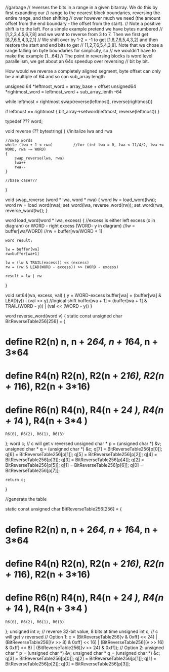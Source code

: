 //garbage
// reverses the bits in a range in a given bitarray. We do this by first expanding our
// range to the nearest block boundaries, reversing the entire range, and then shifting
// over however much we need (the amount offset from the end boundary - the offset from the start). 
// Note a positive shift is to the left. For a simple example pretend we have bytes numbered
// [1,2,3,4,5,6,7,8] and we want to reverse from 3 to 7. Then we first get [8,7,6,5,4,3,2,1]
// We shift over by 1-2 = -1 to get [1,8,7,6,5,4,3,2] and then restore the start and end bits to get
// [1,2,7,6,5,4,3,8]. Note that we chose a range falling on byte boundaries for simplicity, so
// we wouldn't have to make the example [1...64]
// The point in reversing blocks is word level parallelism, we get about an 64x speedup over reversing 
// bit by bit. 



How would we reverse a completely aligned segment, byte offset can only be  a multiple of  64 and so can sub_array length


unsigned 64 *leftmost_word = array_base + offset
unsigned64 *rightmost_word = leftmost_word + sub_array_lenth -64

while leftmost < rightmost
	swap(reverse(leftmost), reverse(rightmost))

if leftmost == rightmost {
	bit_array->setword(leftmost, reverse(leftmost))
}


typedef ??? word;

void reverse (?? bytestring) {
	//initalize lwa and rwa
	
	//swap words
	while (lwa + 1 < rwa)         //for (int lwa = 0, lwa < 11/4/2, lwa += WORD, rwa -= WORD)
	{
		swap_reverse(lwa, rwa)
		lwa++
		rwa--
	}
	
	//base case???
}

void swap_reverse (word * lwa, word * rwa) {
	word lw = load_word(lwa);
	word rw = load_word(rwa);
	set_word(lwa, reverse_word(rw));
	set_word(rwa, reverse_word(lw));
}

word load_word(word * lwa, excess) {
	//excess is either left excess (x in diagram) or WORD - right excess (WORD- y in diagram)
	//lw = buffer[wa/WORD]
	//rw = buffer[wa/WORD + 1]
	
	word result;
	
	lw = buffer[wa]
	rw=buffer[wa+1]
	
	lw = (lw & TRAIL(excess)) << (excess)
	rw = (rw & LEAD(WORD - excess)) >> (WORD - excess)
	
	result = lw | rw
} 

void set64(wa, excess, val) {
	y = WORD-excess
	buffer[wa] = (buffer[wa] & LEAD(y)) | (val >> y)  //logical shift
	buffer[wa + 1] = (buffer[wa + 1] & TRAIL(WORD - y)) | (val << (WORD - y))
}

word reverse_word(word v) {
	static const unsigned char BitReverseTable256[256] = 
{
#   define R2(n)     n,     n + 2*64,     n + 1*64,     n + 3*64
#   define R4(n) R2(n), R2(n + 2*16), R2(n + 1*16), R2(n + 3*16)
#   define R6(n) R4(n), R4(n + 2*4 ), R4(n + 1*4 ), R4(n + 3*4 )
    R6(0), R6(2), R6(1), R6(3)
};
	word c; // c will get v reversed
	unsigned char * p = (unsigned char *) &v;
	unsigned char * q = (unsigned char *) &c;
	q[7] = BitReverseTable256[p[0]]; 
	q[6] = BitReverseTable256[p[1]]; 
	q[5] = BitReverseTable256[p[2]]; 
	q[4] = BitReverseTable256[p[3]];
	q[3] = BitReverseTable256[p[4]]; 
	q[2] = BitReverseTable256[p[5]]; 
	q[1] = BitReverseTable256[p[6]]; 
	q[0] = BitReverseTable256[p[7]];

	return c;
}

//generate the table

static const unsigned char BitReverseTable256[256] = 
{
#   define R2(n)     n,     n + 2*64,     n + 1*64,     n + 3*64
#   define R4(n) R2(n), R2(n + 2*16), R2(n + 1*16), R2(n + 3*16)
#   define R6(n) R4(n), R4(n + 2*4 ), R4(n + 1*4 ), R4(n + 3*4 )
    R6(0), R6(2), R6(1), R6(3)
};
unsigned int v; // reverse 32-bit value, 8 bits at time
unsigned int c; // c will get v reversed
// Option 1:
c = (BitReverseTable256[v & 0xff] << 24) | 
    (BitReverseTable256[(v >> 8) & 0xff] << 16) | 
    (BitReverseTable256[(v >> 16) & 0xff] << 8) |
    (BitReverseTable256[(v >> 24) & 0xff]);
// Option 2:
unsigned char * p = (unsigned char *) &v;
unsigned char * q = (unsigned char *) &c;
q[3] = BitReverseTable256[p[0]]; 
q[2] = BitReverseTable256[p[1]]; 
q[1] = BitReverseTable256[p[2]]; 
q[0] = BitReverseTable256[p[3]];
